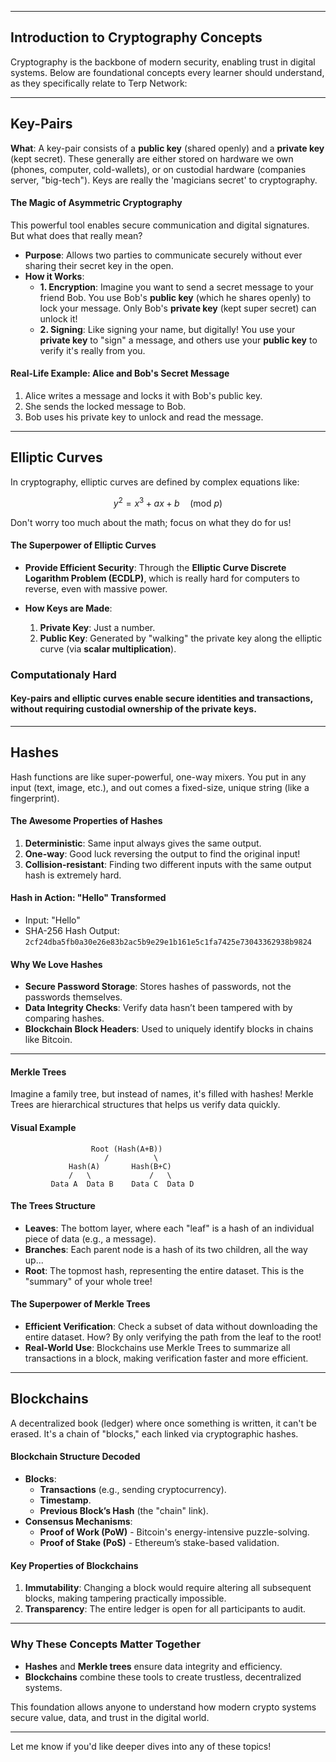   
---

## **Introduction to Cryptography Concepts**  
Cryptography is the backbone of modern security, enabling trust in digital systems. Below are foundational concepts every learner should understand, as they specifically relate to Terp Network:

---

## **Key-Pairs**  
**What**: A key-pair consists of a **public key** (shared openly) and a **private key** (kept secret). These generally are either stored on hardware we own (phones, computer, cold-wallets), or on custodial hardware (companies server, "big-tech"). Keys are really the 'magicians secret' to cryptography.


#### **The Magic of Asymmetric Cryptography**
This powerful tool enables secure communication and digital signatures. But what does that really mean?

* **Purpose**: Allows two parties to communicate securely without ever sharing their secret key in the open.
* **How it Works**:
	+ **1. Encryption**: Imagine you want to send a secret message to your friend Bob. You use Bob's **public key** (which he shares openly) to lock your message. Only Bob's **private key** (kept super secret) can unlock it!
	+ **2. Signing**: Like signing your name, but digitally! You use your **private key** to "sign" a message, and others use your **public key** to verify it's really from you. 

#### **Real-Life Example: Alice and Bob's Secret Message**

1. Alice writes a message and locks it with Bob's public key.
2. She sends the locked message to Bob.
3. Bob uses his private key to unlock and read the message.

---

## **Elliptic Curves**  
 In cryptography, elliptic curves are defined by complex equations like:

$$ y^2 = x^3 + ax + b \quad \text{(mod } p\text{)} $$

Don't worry too much about the math; focus on what they do for us!

#### **The Superpower of Elliptic Curves**

* **Provide Efficient Security**: Through the **Elliptic Curve Discrete Logarithm Problem (ECDLP)**, which is really hard for computers to reverse, even with massive power.
 
* **How Keys are Made**:
	1. **Private Key**: Just a number.
	2. **Public Key**: Generated by "walking" the private key along the elliptic curve (via **scalar multiplication**).
<!-- - **Applications**: Used in Bitcoin (ECDSA), Ethereum, and TLS for secure key exchange.   -->

### Computationaly Hard 
<!-- todo: describe how these are computationally hard in a way that is easy to understand, and stimulates retention o -->

#### **Key-pairs** and **elliptic curves** enable secure identities and transactions, without requiring custodial ownership of the private keys.  
---

## **Hashes**  
Hash functions are like super-powerful, one-way mixers. You put in any input (text, image, etc.), and out comes a fixed-size, unique string (like a fingerprint).

#### **The Awesome Properties of Hashes**

1. **Deterministic**: Same input always gives the same output.
2. **One-way**: Good luck reversing the output to find the original input!
3. **Collision-resistant**: Finding two different inputs with the same output hash is extremely hard.

#### **Hash in Action: "Hello" Transformed**

* Input: "Hello"
* SHA-256 Hash Output: `2cf24dba5fb0a30e26e83b2ac5b9e29e1b161e5c1fa7425e73043362938b9824`

#### **Why We Love Hashes**

* **Secure Password Storage**: Stores hashes of passwords, not the passwords themselves.
* **Data Integrity Checks**: Verify data hasn’t been tampered with by comparing hashes.
* **Blockchain Block Headers**: Used to uniquely identify blocks in chains like Bitcoin.

---

#### **Merkle Trees**  
Imagine a family tree, but instead of names, it's filled with hashes! Merkle Trees are hierarchical structures that helps us verify data quickly.

#### **Visual Example**
```
                  Root (Hash(A+B))
                     /          \
             Hash(A)       Hash(B+C)
             /   \             /   \
         Data A  Data B    Data C  Data D
```

#### **The Trees Structure**

* **Leaves**: The bottom layer, where each "leaf" is a hash of an individual piece of data (e.g., a message).
* **Branches**: Each parent node is a hash of its two children, all the way up...
* **Root**: The topmost hash, representing the entire dataset. This is the "summary" of your whole tree!

#### **The Superpower of Merkle Trees**

* **Efficient Verification**: Check a subset of data without downloading the entire dataset. How? By only verifying the path from the leaf to the root!
* **Real-World Use**: Blockchains use Merkle Trees to summarize all transactions in a block, making verification faster and more efficient.

---

## **Blockchains**  
A decentralized book (ledger) where once something is written, it can't be erased. It's a chain of "blocks," each linked via cryptographic hashes.

#### **Blockchain Structure Decoded**
* **Blocks**:
	+ **Transactions** (e.g., sending cryptocurrency).
	+ **Timestamp**.
	+ **Previous Block’s Hash** (the "chain" link).
* **Consensus Mechanisms**:
	+ **Proof of Work (PoW)** - Bitcoin's energy-intensive puzzle-solving.
	+ **Proof of Stake (PoS)** - Ethereum’s stake-based validation.

#### **Key Properties of Blockchains**

1. **Immutability**: Changing a block would require altering all subsequent blocks, making tampering practically impossible.
2. **Transparency**: The entire ledger is open for all participants to audit.

---

### **Why These Concepts Matter Together**  

- **Hashes** and **Merkle trees** ensure data integrity and efficiency.  
- **Blockchains** combine these tools to create trustless, decentralized systems.  

This foundation allows anyone to understand how modern crypto systems secure value, data, and trust in the digital world.  

---  
Let me know if you'd like deeper dives into any of these topics!
